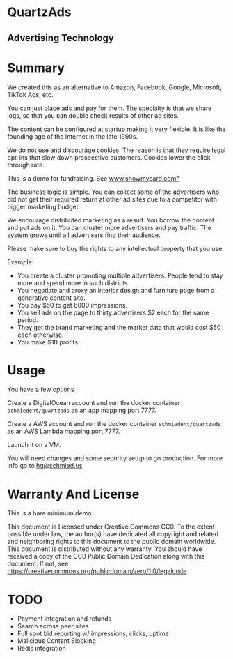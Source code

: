 # QuartzAds

## Advertising Technology

# Summary

We created this as an alternative to Amazon, Facebook, Google, Microsoft, TikTok Ads, etc.

You can just place ads and pay for them. The specialty is that we share logs, so that you can double check results of other ad sites.

The content can be configured at startup making it very flexible. It is like the founding age of the internet in the late 1990s.

We do not use and discourage cookies. The reason is that they require legal opt-ins that slow down prospective customers. Cookies lower the click through rate.

This is a demo for fundraising. See www.showmycard.com℠

The business logic is simple. You can collect some of the advertisers who did not get their required return at other ad sites due to a competitor with bigger marketing budget.

We encourage distributed marketing as a result. You borrow the content and put ads on it. You can cluster more advertisers and pay traffic. The system grows until all advertisers find their audience.

Please make sure to buy the rights to any intellectual property that you use.

Example:

- You create a cluster promoting multiple advertisers. People tend to stay more and spend more in such districts.
- You negotiate and proxy an interior design and furniture page from a generative content site.
- You pay $50 to get 6000 impressions.
- You sell ads on the page to thirty advertisers $2 each for the same period.
- They get the brand marketing and the market data that would cost $50 each otherwise.
- You make $10 profits.

# Usage

You have a few options

Create a DigitalOcean account and run the docker container `schmiedent/quartzads` as an app mapping port 7777.

Create a AWS account and run the docker container `schmiedent/quartzads` as an AWS Lambda mapping port 7777.

Launch it on a VM.

You will need changes and some security setup to go production. For more info go to hq@schmied.us

# Warranty And License

This is a bare minimum demo.

This document is Licensed under Creative Commons CC0.
To the extent possible under law, the author(s) have dedicated all copyright and related and neighboring rights
to this document to the public domain worldwide.
This document is distributed without any warranty.
You should have received a copy of the CC0 Public Domain Dedication along with this document.
If not, see https://creativecommons.org/publicdomain/zero/1.0/legalcode.

# TODO

- Payment integration and refunds
- Search across peer sites
- Full spot bid reporting w/ impressions, clicks, uptime
- Malicious Content Blocking
- Redis integration
